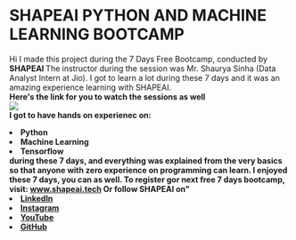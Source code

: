# SHAPEAI PYTHON AND MACHINE LEARNING BOOTCAMP
Hi I made this project during the 7 Days Free Bootcamp, conducted by <b> SHAPEAI </b>
The instructor during the session was Mr. Shaurya Sinha (Data Analyst Intern at Jio).
I got to learn a lot during these 7 days and it was an amazing experience learning with SHAPEAI.
<br><b>Here's the link for you to watch the sessions as well<br>
<a href="https://www.youtube.com/playlist?list=PL7zl8TDRnbulNEA-59W7wWgCWE8LE0D6h"> <img src="https://github.com/ShapeAI/PYTHON-AND=DATA-ANALYTICS/blob/main/YOUTUBE%20THUMBNAIL-5.png"></a>
<br> I got to have hands on experienec on:
<li>Python
<li>Machine Learning
<li>Tensorflow
<br>during these 7 days, and everything was explained from the very basics so that anyone with zero experience on programming can learn.
I enjoyed these 7 days, you can as well. To register gor next free 7 days bootcamp, visit:
<a href="https://www.shapeai.tech"> www.shapeai.tech</a>
Or follow SHAPEAI on"
<li><a href=
"https://in.linkedin.com/company/shapeai">LinkedIn</a>
<li><a href=
"https://www.instagram.com/shape.ai/?hle=en">Instagram</a>
<li><a
Href=
"https://www.youtube.com/channel/UCTUvDLTW9meuDXWcbmISPdA">YouTube</a>
<li><a href=
"https://github.com/shapeai">GitHub</a>

